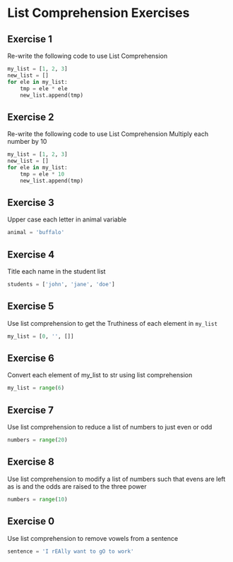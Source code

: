 # List Comprehension Exercises 

## Exercise 1
Re-write the following code to use List Comprehension

```python
my_list = [1, 2, 3]
new_list = []
for ele in my_list:
    tmp = ele * ele
    new_list.append(tmp)
```


## Exercise 2
Re-write the following code to use List Comprehension
Multiply each number by 10

```python
my_list = [1, 2, 3]
new_list = []
for ele in my_list:
    tmp = ele * 10
    new_list.append(tmp)
```

## Exercise 3
Upper case each letter in animal variable

```python
animal = 'buffalo'
```

## Exercise 4
Title each name in the student list

```python
students = ['john', 'jane', 'doe']
```

## Exercise 5

Use list comprehension to get the Truthiness of each element in `my_list`

```python
my_list = [0, '', []]
```

## Exercise 6
Convert each element of my_list to str using list comprehension
```python
my_list = range(6)
```

## Exercise 7
Use list comprehension to reduce a list of numbers to just even or odd
```python
numbers = range(20)
```

## Exercise 8
Use list comprehension to modify a list of numbers such that evens are left as is
and the odds are raised to the three power

```python
numbers = range(10)
```

## Exercise 0
Use list comprehension to remove vowels from a sentence

```python
sentence = 'I rEAlly want to gO to work'
```
